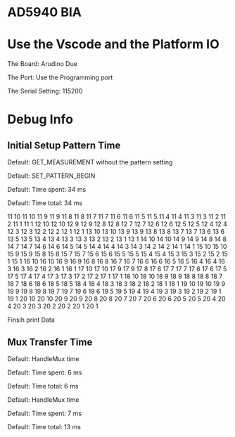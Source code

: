 # AD5940 BIA

# Use the Vscode and the Platform IO
The Board: Arudino Due

The Port: Use the Programming port

The Serial Setting: 115200

# Debug Info

## Initial Setup Pattern Time

Default: GET_MEASUREMENT without the pattern setting

Default: SET_PATTERN_BEGIN

Default:  Time spent: 34  ms

Default:  Time total: 34  ms

11 10 11 10 11 9 11 9 11 8 11 8 11 7 11 7 11 6 11 6 11 5 11 5 11 4 11 4 11 3 11 3 11 2 11 2 11 1 11 1 12 10 12 10 12 9 12 9 12 8 12 8 12 7 12 7 12 6 12 6 12 5 12 5 12 4 12 4 12 3 12 3 12 2 12 2 12 1 12 1 13 10 13 10 13 9 13 9 13 8 13 8 13 7 13 7 13 6 13 6 13 5 13 5 13 4 13 4 13 3 13 3 13 2 13 2 13 1 13 1 14 10 14 10 14 9 14 9 14 8 14 8 14 7 14 7 14 6 14 6 14 5 14 5 14 4 14 4 14 3 14 3 14 2 14 2 14 1 14 1 15 10 15 10 15 9 15 9 15 8 15 8 15 7 15 7 15 6 15 6 15 5 15 5 15 4 15 4 15 3 15 3 15 2 15 2 15 1 15 1 16 10 16 10 16 9 16 9 16 8 16 8 16 7 16 7 16 6 16 6 16 5 16 5 16 4 16 4 16 3 16 3 16 2 16 2 16 1 16 1 17 10 17 10 17 9 17 9 17 8 17 8 17 7 17 7 17 6 17 6 17 5 17 5 17 4 17 4 17 3 17 3 17 2 17 2 17 1 17 1 18 10 18 10 18 9 18 9 18 8 18 8 18 7 18 7 18 6 18 6 18 5 18 5 18 4 18 4 18 3 18 3 18 2 18 2 18 1 18 1 19 10 19 10 19 9 19 9 19 8 19 8 19 7 19 7 19 6 19 6 19 5 19 5 19 4 19 4 19 3 19 3 19 2 19 2 19 1 19 1 20 10 20 10 20 9 20 9 20 8 20 8 20 7 20 7 20 6 20 6 20 5 20 5 20 4 20 4 20 3 20 3 20 2 20 2 20 1 20 1

Finsih print Data

## Mux Transfer Time

Default: HandleMux time

Default:  Time spent: 6  ms

Default:  Time total: 6  ms

Default: HandleMux time

Default:  Time spent: 7  ms

Default:  Time total: 13  ms
